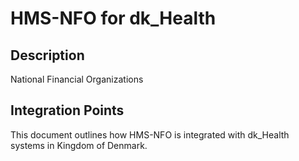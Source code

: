 # HMS-NFO for dk_Health

## Description

National Financial Organizations

## Integration Points

This document outlines how HMS-NFO is integrated with dk_Health systems in Kingdom of Denmark.

